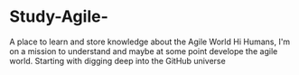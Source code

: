# Study-Agile-
A place to learn and store knowledge about the Agile World 
Hi Humans, 
I'm on a mission to understand and maybe at some point develope the agile world.
Starting with digging deep into the GitHub universe 
